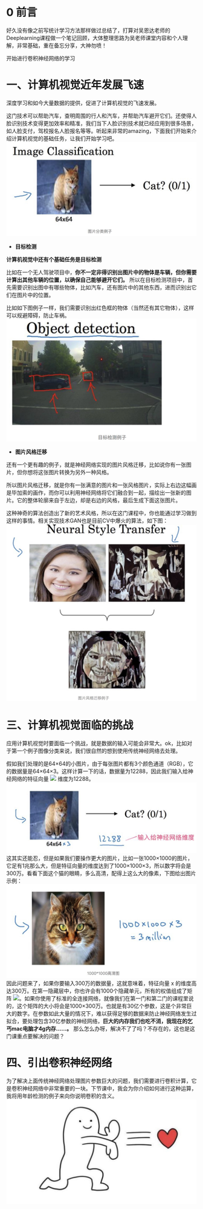 # 0 前言
好久没有像之前写统计学习方法那样做过总结了，打算对吴恩达老师的Deeplearning课程做一个笔记回顾，大体整理思路为吴老师课堂内容和个人理解，非常基础，重在备忘分享，大神勿喷！

开始进行卷积神经网络的学习

# 一、计算机视觉近年发展飞速
深度学习和如今大量数据的提供，促进了计算机视觉的飞速发展。

这门技术可以帮助汽车，查明周围的行人和汽车，并帮助汽车避开它们。还使得人脸识别技术变得更加效率和精准，我们当下人脸识别技术就已经应用到很多场景，如人脸支付，驾校报名人脸报名等等。听起来非常的amazing，下面我们开始来介绍计算机视觉的基础任务，让我们开始学习吧。
![avatar](./Pictures/4.1.1.jpg)
* **目标检测**

**计算机视觉中还有个基础任务是目标检测**

比如在一个无人驾驶项目中，**你不一定非得识别出图片中的物体是车辆，但你需要计算出其他车辆的位置，以确保自己能够避开它们。** 所以在目标检测项目中，首先需要识别出图中有哪些物体，比如汽车，还有图片中的其他东西，进而识别出它们在图片中的位置。

比如如下图例子一样，我们需要识别出红色框的物体（当然还有其它物体），这样可以规避障碍，防止车祸。
![avatar](./Pictures/4.1.2.jpg)
* **图片风格迁移**

还有一个更有趣的例子，就是神经网络实现的图片风格迁移，比如说你有一张图片，但你想将这张图片转换为另外一种风格。

所以图片风格迁移，就是你有一张满意的图片和一张风格图片，实际上右边这幅画是毕加索的画作，而你可以利用神经网络将它们融合到一起，描绘出一张新的图片。它的整体轮廓来自于左边，却是右边的风格，最后生成下面这张图片。

这种神奇的算法创造出了新的艺术风格，所以在这门课程中，你也能通过学习做到这样的事情。相关实现技术GAN也是目前CV中爆火的算法，如下图：
![avatar](./Pictures/4.1.3.jpg)
# 三、计算机视觉面临的挑战
应用计算机视觉时要面临一个挑战，就是数据的输入可能会非常大。ok，比如对于第一个例子图像分类来说，我们很自然的想到使用传统神经网络去处理。

假如我们处理的是64×64的小图片，由于每张图片都有3个颜色通道（RGB），它的数据量是64×64×3。这样计算一下的话，数据量为12288，因此我们输入给神经网络的特征向量 ![](http://latex.codecogs.com/gif.latex?\$x$}) 维度为12288。
![avatar](./Pictures/4.1.4.jpg)
这其实还能忍，但是如果我们要操作更大的图片，比如一张1000×1000的图片，它足有1兆那么大，但是特征向量的维度达到了1000×1000×3，所以数字将会是300万。看看下面这个猫的眼睛，多么高清，配得上这么大的像素，下图给出图片示例：
![avatar](./Pictures/4.1.5.jpg)
因此问题来了，如果你要输入300万的数据量，这就意味着，特征向量 x 的维度高达300万。在第一隐藏层中，你也许会有1000个隐藏单元，所有的权值组成了矩阵 ![](http://latex.codecogs.com/gif.latex?\$W_{1}$})。如果你使用了标准的全连接网络，就像我们在第一门和第二门的课程里说的，这个矩阵的大小将会是1000×300万。也就是有30亿个参数，这是个非常巨大的数字。在参数如此大量的情况下，难以获得足够的数据来防止神经网络发生过拟合，要处理包含30亿参数的神经网络，**巨大的内存我们也吃不消，我现在的乞丐mac电脑才4g内存......。**
那么怎么办呀，解决不了了吗？不存在的，这也是这门课重点要解决的问题？

# 四、引出卷积神经网络
为了解决上面传统神经网络处理图片参数巨大的问题，我们需要进行卷积计算，它是卷积神经网络中非常重要的一块。下节课中，我会为你介绍如何进行这种运算，我将用年龄检测的例子来向你说明卷积的含义。
![avatar](./Pictures/4.1.6.jpg)


